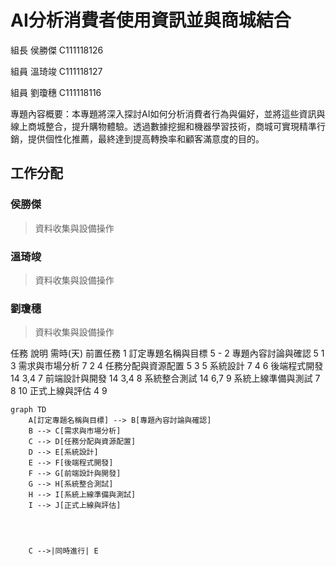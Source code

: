 # AI分析消費者使用資訊並與商城結合
組長 侯勝傑 C111118126

組員 溫琦竣 C111118127

組員 劉瓊穗 C111118116

專題內容概要：本專題將深入探討AI如何分析消費者行為與偏好，並將這些資訊與線上商城整合，提升購物體驗。透過數據挖掘和機器學習技術，商城可實現精準行銷，提供個性化推薦，最終達到提高轉換率和顧客滿意度的目的。
## 工作分配
### 侯勝傑
>資料收集與設備操作
### 溫琦竣
>資料收集與設備操作
### 劉瓊穗
>資料收集與設備操作

任務	說明	需時(天)	前置任務
1	訂定專題名稱與目標	5	-
2	專題內容討論與確認	5	1
3	需求與市場分析	7	2
4	任務分配與資源配置	5	3
5	系統設計	7	4
6	後端程式開發	14	3,4
7	前端設計與開發	14	3,4
8	系統整合測試	14	6,7
9	系統上線準備與測試	7	8
10	正式上線與評估	4	9

```mermaid
graph TD
    A[訂定專題名稱與目標] --> B[專題內容討論與確認]
    B --> C[需求與市場分析]
    C --> D[任務分配與資源配置]
    D --> E[系統設計]
    E --> F[後端程式開發]
    F --> G[前端設計與開發]
    G --> H[系統整合測試]
    H --> I[系統上線準備與測試]
    I --> J[正式上線與評估]
    



    C -->|同時進行| E
```

